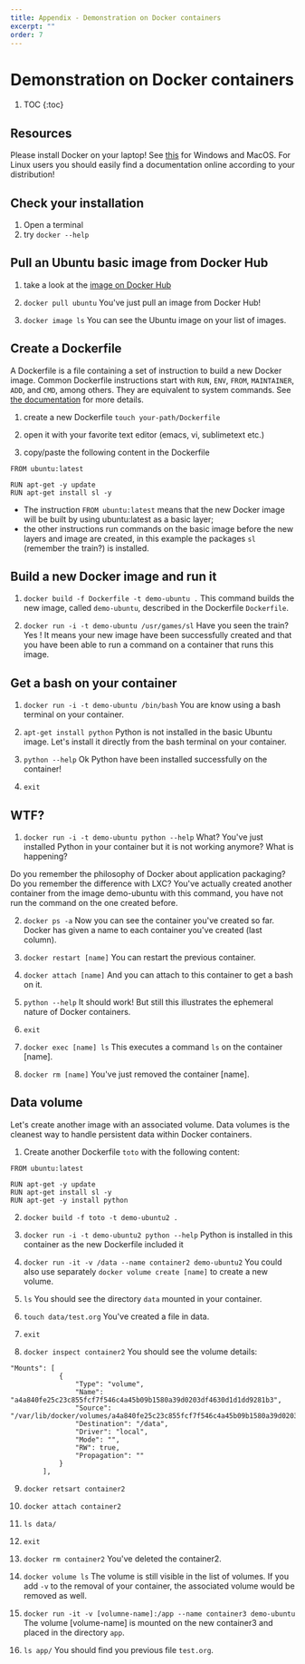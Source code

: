 ```yaml
---
title: Appendix - Demonstration on Docker containers
excerpt: ""
order: 7
---
```


# Demonstration on Docker containers
1. TOC
{:toc}

## Resources

Please install Docker on your laptop! See [this](https://docs.docker.com/docker-for-windows/install/) for Windows and MacOS. For Linux users you should easily find a documentation online according to your distribution!

## Check your installation

1. Open a terminal
2. try `docker --help`

## Pull an Ubuntu basic image from Docker Hub

1. take a look at the [image on Docker Hub](https://hub.docker.com/_/ubuntu/)

2. `docker pull ubuntu`
You've just pull an image from Docker Hub!

3. `docker image ls`
You can see the Ubuntu image on your list of images.

## Create a Dockerfile

A Dockerfile is a file containing a set of instruction to build a new Docker image. Common Dockerfile instructions start with `RUN`, `ENV`, `FROM`, `MAINTAINER`, `ADD`, and `CMD`, among others. They are equivalent to system commands. See [the documentation](https://docs.docker.com/engine/reference/commandline/run/) for more details.

1. create a new Dockerfile `touch your-path/Dockerfile`

2. open it with your favorite text editor (emacs, vi, sublimetext etc.)

3. copy/paste the following content in the Dockerfile

```
FROM ubuntu:latest

RUN apt-get -y update
RUN apt-get install sl -y
```

- The instruction `FROM ubuntu:latest` means that the new Docker image will be built by using ubuntu:latest as a basic layer;
- the other instructions run commands on the basic image before the new layers and image are created, in this example the packages `sl` (remember the train?) is installed.

## Build a new Docker image and run it

1. `docker build -f Dockerfile -t demo-ubuntu .`
This command builds the new image, called `demo-ubuntu`, described in the Dockerfile `Dockerfile`.

2. `docker run -i -t demo-ubuntu /usr/games/sl`
Have you seen the train? Yes ! It means your new image have been successfully created and that you have been able to run a command on a container that runs this image.

## Get a bash on your container

1. `docker run -i -t demo-ubuntu /bin/bash`
You are know using a bash terminal on your container.

2. `apt-get install python`
Python is not installed in the basic Ubuntu image. Let's install it directly from the bash terminal on your container.

3. `python --help`
Ok Python have been installed successfully on the container!

4. `exit`

## WTF?

1. `docker run -i -t demo-ubuntu python --help`
What? You've just installed Python in your container but it is not working anymore? What is happening?

Do you remember the philosophy of Docker about application packaging? Do you remember the difference with LXC?
You've actually created another container from the image demo-ubuntu with this command, you have not run the command on the one created before.

2. `docker ps -a`
Now you can see the container you've created so far. Docker has given a name to each container you've created (last column).

3. `docker restart [name]`
You can restart the previous container.

4. `docker attach [name]`
And you can attach to this container to get a bash on it.

5. `python --help`
It should work! But still this illustrates the ephemeral nature of Docker containers.

6. `exit`

8. `docker exec [name] ls`
This executes a command `ls` on the container [name].

9. `docker rm [name]`
You've just removed the container [name].

## Data volume

Let's create another image with an associated volume. Data volumes is the cleanest way to handle persistent data within Docker containers.

1. Create another Dockerfile `toto` with the following content:

```
FROM ubuntu:latest

RUN apt-get -y update
RUN apt-get install sl -y
RUN apt-get -y install python
```

2. `docker build -f toto -t demo-ubuntu2 .`

3. `docker run -i -t demo-ubuntu2 python --help`
Python is installed in this container as the new Dockerfile included it

4. `docker run -it -v /data --name container2 demo-ubuntu2`
You could also use separately `docker volume create [name]` to create a new volume.

5. `ls`
You should see the directory `data` mounted in your container.

6. `touch data/test.org`
You've created a file in data.

7. `exit`

8. `docker inspect container2`
You should see the volume details:
```
"Mounts": [
            {
                "Type": "volume",
                "Name": "a4a840fe25c23c855fcf7f546c4a45b09b1580a39d0203df4630d1d1dd9281b3",
                "Source": "/var/lib/docker/volumes/a4a840fe25c23c855fcf7f546c4a45b09b1580a39d0203df4630d1d1dd9281b3/_data",
                "Destination": "/data",
                "Driver": "local",
                "Mode": "",
                "RW": true,
                "Propagation": ""
            }
        ],
```

9. `docker retsart container2`

10. `docker attach container2`

11. `ls data/`

12. `exit`

13. `docker rm container2`
  You've deleted the container2.

14. `docker volume ls`
The volume is still visible in the list of volumes.
If you add `-v` to the removal of your container, the associated volume would be removed as well.

15. `docker run -it -v [volumne-name]:/app --name container3 demo-ubuntu`
The volume [volume-name] is mounted on the new container3 and placed in the directory `app`.

16. `ls app/`
You should find you previous file `test.org`.



